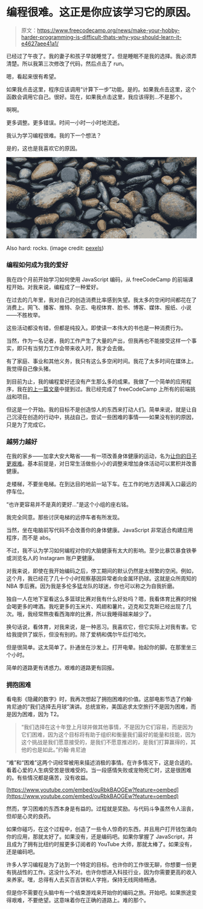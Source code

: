 # 编程很难。这正是你应该学习它的原因。

> 原文：<https://www.freecodecamp.org/news/make-your-hobby-harder-programming-is-difficult-thats-why-you-should-learn-it-e4627aee41a1/>

已经过了午夜了。我的妻子和孩子早就睡觉了。但是睡眠不是我的选择。我必须弄清楚。所以我第三次修改了代码，然后点击了 run。

嗯，看起来很有希望。

如果我点击这里，程序应该调用“计算下一步”功能。是的。如果我点击这里，这个函数会调用它自己。很好。现在，如果我点击这里，我应该得到…不是那个。

啊啊。

更多调整。更多错误。时间一小时一小时地流逝。

我认为学习编程很难。我的下一个想法？

是的，这也是我喜欢它的原因。

![1*i7IdMq2z3uFFJKEthJCVlA](img/46f01171005c637cd0049296bbd7a881.png)

Also hard: rocks. (image credit: [pexels](https://www.pexels.com/photo/rocks-stones-99640/))

### 编程如何成为我的爱好

我在四个月前开始学习如何使用 JavaScript 编码，从 freeCodeCamp 的前端课程开始。对我来说，编程成了一种爱好。

在过去的几年里，我对自己的创造消费比率感到失望。我太多的空闲时间都花在了消费上。网飞、播客、推特、杂志、电视体育、脸书、博客、媒体、报纸、小说——不胜枚举。

这些活动都没有错，但都是纯投入。即使读一本伟大的书也是一种消费行为。

当然，作为一名记者，我的工作产生了大量的产出，但我再也不能接受这样一个事实，即只有当努力工作会带来收入时，我才会去做。

有了家庭、事业和其他义务，我只有这么多空闲时间。我花了太多时间在媒体上。我觉得自己像头猪。

到目前为止，我的编程爱好还没有产生那么多的成果。我做了一个简单的应用程序，我在[的上一篇文章](https://medium.freecodecamp.com/write-better-sentences-and-do-javascript-crud-with-mean-while-mostly-avoiding-acronyms-fe17905bcec5)中提到过。我已经完成了 freeCodeCamp 上所有的前端挑战和项目。

但这是一个开始。我的目标不是创造惊人的东西来打动人们。简单来说，就是让自己沉浸在创造的行动中，挑战自己，尝试一些困难的事情——如果没有别的原因，只是为了完成它。

### 越努力越好

在我的家乡——加拿大安大略省——有一项改善身体健康的运动，名为[让你的日子更艰难](http://www.makeyourdayharder.com/)。基本前提是，对日常生活做些小小的调整来增加身体活动可以累积并改善健康。

走楼梯，不要坐电梯。在到达目的地前一站下车。在工作的地方选择离入口最远的停车位。

“也许更容易并不是真的更好…”是这个小组的座右铭。

我完全同意。那些讨厌电梯的远停车者有所发现。

当然，坐在电脑前写代码不会改善你的身体健康。JavaScript 非常适合构建应用程序，而不是 abs。

不过，我不认为学习如何编程对你的大脑健康有太大的影响。至少比暴饮暴食铁拳或浏览名人的 Instagram 账户更健康。

对我来说，即使在我开始编码之后，停工期间的默认仍然是太频繁的空闲。例如，这个月，我已经花了几十个小时观察基因异常者向金属环扔球。这就是众所周知的 NBA 季后赛。因为我是多伦多猛龙队的球迷，你也可以称之为自我折磨。

独自一人在地下室看这么多篮球比赛对我有什么好处吗？嗯，我看体育比赛的时候会喝更多的啤酒。我吃更多的玉米片、鸡翅和薯片。迈克和艾克斯已经出现了几次。哦，我经常熬夜看西海岸的比赛，所以我睡得越来越少了。

换句话说，看体育，对我来说，是一种恶习。我喜欢它，但它实际上对我有害。它给我提供了娱乐，但没有别的。除了爱柄和偶尔午后打哈欠。

但是很简单。这太简单了。扑通坐在沙发上。打开电晕。抬起你的脚。在那里坐三个小时。

简单的道路更有诱惑力。艰难的道路更有回报。

### 拥抱困难

看电影《隐藏的数字》时，我再次想起了拥抱困难的价值。这部电影节选了约翰·肯尼迪的“我们选择去月球”演讲。总统宣称，美国追求太空旅行不是因为困难，而是因为困难，因为 T2。

> “我们选择在这十年登上月球并做其他事情，不是因为它们容易，而是因为它们困难，因为这个目标将有助于组织和衡量我们最好的能量和技能，因为这个挑战是我们愿意接受的，是我们不愿意推迟的，是我们打算赢得的，其他的也是如此。”约翰·肯尼迪

“难”和“困难”这两个词经常被用来描述消极的事情。在许多情况下，这是合适的。看着心爱的人生病受苦是很难受的。当一段感情失败或宠物死亡时，这是很困难的。有些情况都是痛苦，没有收益。

[https://www.youtube.com/embed/ouRbkBAOGEw?feature=oembed](https://www.youtube.com/embed/ouRbkBAOGEw?feature=oembed)

然而，学习困难的东西本身是有益的。过程就是奖励。与代码斗争虽然令人沮丧，但却是心灵的良药。

如果你碰巧，在这个过程中，创造了一些令人惊奇的东西，并且用户打开钱包涌向你的应用，那就太好了。如果没有，还是编码吧。如果你掌握了 JavaScript，并且成为了拥有比纽约时报更多订阅者的 YouTube 大师，那就太棒了。如果没有，还是编码吧。

许多人学习编程是为了达到一个特定的目标。也许你的工作很无聊，你想要一份更有挑战性的工作。这没什么不对。也许你想进入科技行业，因为你需要更高的收入来养家。嘿，总得有人去买百吉饼和人字拖，保持无线网络畅通。

但是你不需要在头脑中有一个结束游戏来开始你的编码之旅。开始吧。如果旅途变得艰难，不要绝望。这意味着你在正确的道路上。难的那个。